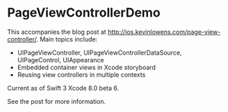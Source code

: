 # PageViewControllerDemo

This accompanies the blog post at http://ios.kevinlowens.com/page-view-controller/. Main topics include:

* UIPageViewController, UIPageViewControllerDataSource, UIPageControl, UIAppearance
* Embedded container views in Xcode storyboard
* Reusing view controllers in multiple contexts

Current as of Swift 3 Xcode 8.0 beta 6.

See the post for more information.

